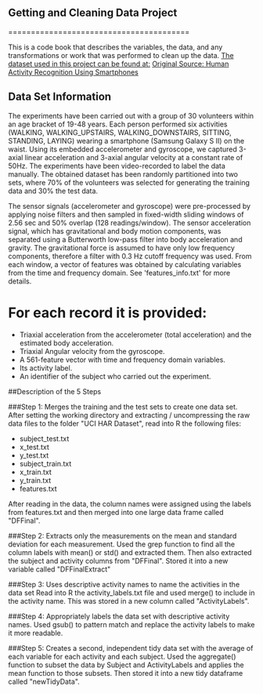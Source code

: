 ## Getting and Cleaning Data Project
========================================

This is a code book that describes the variables, the data, and any transformations or work that was performed to clean up the data.
[The dataset used in this project can be found at:](https://d396qusza40orc.cloudfront.net/getdata%2Fprojectfiles%2FUCI%20HAR%20Dataset.zip)
[Original Source: Human Activity Recognition Using Smartphones](http://archive.ics.uci.edu/ml/datasets/Human+Activity+Recognition+Using+Smartphones)

## Data Set Information
The experiments have been carried out with a group of 30 volunteers within an age bracket of 19-48 years. Each person performed six activities (WALKING, WALKING_UPSTAIRS, WALKING_DOWNSTAIRS, SITTING, STANDING, LAYING) wearing a smartphone (Samsung Galaxy S II) on the waist. Using its embedded accelerometer and gyroscope, we captured 3-axial linear acceleration and 3-axial angular velocity at a constant rate of 50Hz. The experiments have been video-recorded to label the data manually. The obtained dataset has been randomly partitioned into two sets, where 70% of the volunteers was selected for generating the training data and 30% the test data. 

The sensor signals (accelerometer and gyroscope) were pre-processed by applying noise filters and then sampled in fixed-width sliding windows of 2.56 sec and 50% overlap (128 readings/window). The sensor acceleration signal, which has gravitational and body motion components, was separated using a Butterworth low-pass filter into body acceleration and gravity. The gravitational force is assumed to have only low frequency components, therefore a filter with 0.3 Hz cutoff frequency was used. From each window, a vector of features was obtained by calculating variables from the time and frequency domain. See 'features_info.txt' for more details. 

For each record it is provided:
======================================

- Triaxial acceleration from the accelerometer (total acceleration) and the estimated body acceleration.
- Triaxial Angular velocity from the gyroscope. 
- A 561-feature vector with time and frequency domain variables. 
- Its activity label. 
- An identifier of the subject who carried out the experiment.

##Description of the 5 Steps

###Step 1: Merges the training and the test sets to create one data set.
After setting the working directory and extracting / uncompressing the raw data files to the folder "UCI HAR Dataset", read into R the following files:
- subject_test.txt
- x_test.txt
- y_test.txt
- subject_train.txt
- x_train.txt
- y_train.txt
- features.txt

After reading in the data, the column names were assigned using the labels from features.txt and then merged into one large data frame called "DFFinal".

###Step 2: Extracts only the measurements on the mean and standard deviation for each measurement.
Used the grep function to find all the column labels with mean() or std() and extracted them. Then also extracted the subject and activity columns from "DFFinal". Stored it into a new variable called "DFFinalExtract"


###Step 3: Uses descriptive activity names to name the activities in the data set
Read into R the activity_labels.txt file and used merge() to include in the activity name. This was stored in a new column called "ActivityLabels".


###Step 4: Appropriately labels the data set with descriptive activity names. 
Used gsub() to pattern match and replace the activity labels to make it more readable.


###Step 5: Creates a second, independent tidy data set with the average of each variable for each activity and each subject.
Used the aggregate() function to subset the data by Subject and ActivityLabels and applies the mean function to those subsets. Then stored it into a new tidy dataframe called "newTidyData".